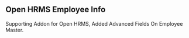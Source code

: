 Open HRMS Employee Info
-----------------------
Supporting Addon for Open HRMS, Added Advanced Fields On Employee Master.


